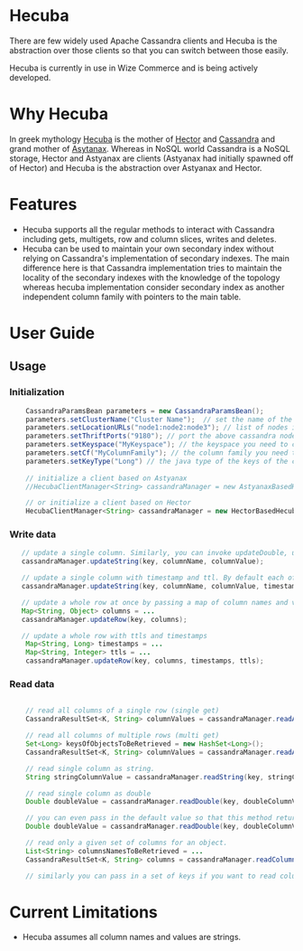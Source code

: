 Hecuba
======

There are few widely used Apache Cassandra clients and Hecuba is the abstraction over those clients so that you can switch between those easily.

Hecuba is currently in use in Wize Commerce and is being actively developed. 

Why Hecuba
==========
In greek mythology [Hecuba](http://en.wikipedia.org/wiki/Hecuba) is the mother of [Hector](http://en.wikipedia.org/wiki/Hector) and [Cassandra](http://en.wikipedia.org/wiki/Cassandra) and grand mother of [Asytanax](http://en.wikipedia.org/wiki/Astyanax). Whereas in NoSQL world Cassandra is a NoSQL storage, Hector and Astyanax are clients (Astyanax had initially spawned off of Hector) and Hecuba is the abstraction over Astyanax and Hector.    

Features
========

- Hecuba supports all the regular methods to interact with Cassandra including gets, multigets, row and column slices, writes and deletes. 
- Hecuba can be used to maintain your own secondary index without relying on Cassandra's implementation of secondary indexes. The main difference here is that Cassandra implementation tries to maintain the locality of the secondary indexes with the knowledge of the topology whereas hecuba implementation consider secondary index as another independent column family with pointers to the main table. 

User Guide
==========

Usage
-----

### Initialization

```java
    CassandraParamsBean parameters = new CassandraParamsBean();
    parameters.setClusterName("Cluster Name");  // set the name of the cluster. You can find the name of the cluster from cassandra.yaml file
    parameters.setLocationURLs("node1:node2:node3"); // list of nodes in the cluster separated by ':'
    parameters.setThriftPorts("9180"); // port the above cassandra nodes listening to for client requests
    parameters.setKeyspace("MyKeyspace"); // the keyspace you need to connect to
    parameters.setCf("MyColumnFamily"); // the column family you need to connect to
    parameters.setKeyType("Long") // the java type of the keys of the cassandra cluster. This can be either Long or String.
    
    // initialize a client based on Astyanax
    //HecubaClientManager<String> cassandraManager = new AstyanaxBasedHecubaClientManager<String>(parameters, com.netflix.astyanax.serializer.StringSerializer.get());

    // or initialize a client based on Hector
    HecubaClientManager<String> cassandraManager = new HectorBasedHecubaClientManager<String>(parameters, me.prettyprint.cassandra.serializers.StringSerializer.get(), true);
```

### Write data 

```java
   // update a single column. Similarly, you can invoke updateDouble, updateLong, etc
   cassandraManager.updateString(key, columnName, columnValue);

   // update a single column with timestamp and ttl. By default each of these values are set to -1 so that the underlying client implementations will provide timestamps and set the TTL to never expire.
   cassandraManager.updateString(key, columnName, columnValue, timestamp, ttl);

   // update a whole row at once by passing a map of column names and values. Values can be strings, longs, booleans or Dates. Everything else has to be implement toString otherwise. 
   Map<String, Object> columns = ...
   cassandraManager.updateRow(key, columns);

   // update a whole row with ttls and timestamps
    Map<String, Long> timestamps = ...
	Map<String, Integer> ttls = ...
	cassandraManager.updateRow(key, columns, timestamps, ttls);
```

### Read data

```java

    // read all columns of a single row (single get)
    CassandraResultSet<K, String> columnValues = cassandraManager.readAllColumns(objectId);

    // read all columns of multiple rows (multi get)
    Set<Long> keysOfObjectsToBeRetrieved = new HashSet<Long>();
    CassandraResultSet<K, String> columnValues = cassandraManager.readAllColumns(keysOfObjectsToBeRetrieved);

    // read single column as string. 
    String stringColumnValue = cassandraManager.readString(key, stringColumnName);

    // read single column as double
    Double doubleValue = cassandraManager.readDouble(key, doubleColumnValue);

    // you can even pass in the default value so that this method returns it if there is no value found for that column inside Cassandra. You can similarly use readBoolean, readInteger methods. 
    Double doubleValue = cassandraManager.readDouble(key, doubleColumnValue, defaultDoubleValue);

    // read only a given set of columns for an object.
    List<String> columnsNamesToBeRetrieved = ...
    CassandraResultSet<K, String> columns = cassandraManager.readColumns(key, columnsNamesToBeRetrieved); 

    // similarly you can pass in a set of keys if you want to read columns of multiple keys.
```    

Current Limitations
===================

- Hecuba assumes all column names and values are strings. 


 
